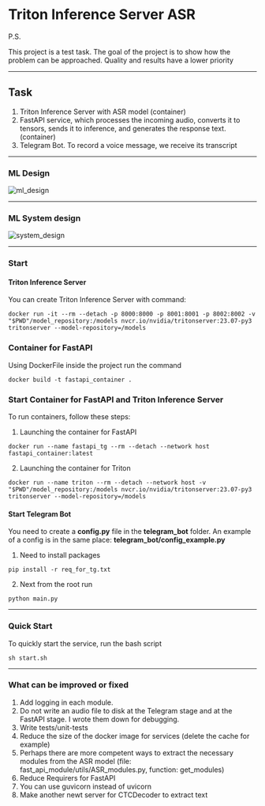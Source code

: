 # Triton Inference Server ASR

P.S.

This project is a test task. The goal of the project is to show how the problem can be approached. Quality and results have a lower priority

______________________________________

## Task

1. Triton Inference Server with ASR model (container)
2. FastAPI service, which processes the incoming audio, converts it to tensors, sends it to inference, and generates the response text. (container)
3. Telegram Bot. To record a voice message, we receive its transcript

______________________________________

### ML Design

![ml_design](https://github.com/2Bye/mlops_asr/assets/45552093/30251b35-92b9-4ef8-99cb-04c05cc054d3)

______________________________________

### ML System design

![system_design](https://github.com/2Bye/mlops_asr/assets/45552093/28240199-26f0-4918-8589-b2121b174f82)

______________________________________

### Start

#### Triton Inference Server

You can create Triton Inference Server with command:

```
docker run -it --rm --detach -p 8000:8000 -p 8001:8001 -p 8002:8002 -v "$PWD"/model_repository:/models nvcr.io/nvidia/tritonserver:23.07-py3 tritonserver --model-repository=/models
```

### Container for FastAPI

Using DockerFile inside the project run the command

```
docker build -t fastapi_container .
```

<!-- #region -->
### Start Container for FastAPI and Triton Inference Server

To run containers, follow these steps:

1. Launching the container for FastAPI

```
docker run --name fastapi_tg --rm --detach --network host fastapi_container:latest
```

2. Launching the container for Triton

```
docker run --name triton --rm --detach --network host -v "$PWD"/model_repository:/models nvcr.io/nvidia/tritonserver:23.07-py3 tritonserver --model-repository=/models
```

#### Start Telegram Bot

You need to create a **config.py** file in the **telegram_bot** folder. An example of a config is in the same place: **telegram_bot/config_example.py**

1. Need to install packages

```
pip install -r req_for_tg.txt
```

2. Next from the root run

```
python main.py
```
______________________________________

### Quick Start

To quickly start the service, run the bash script

```sh start.sh```

______________________________________

### What can be improved or fixed

1. Add logging in each module.
2. Do not write an audio file to disk at the Telegram stage and at the FastAPI stage. I wrote them down for debugging.
3. Write tests/unit-tests
4. Reduce the size of the docker image for services (delete the cache for example)
5. Perhaps there are more competent ways to extract the necessary modules from the ASR model
(file: fast_api_module/utils/ASR_modules.py, function: get_modules)
6. Reduce Requirers for FastAPI
7. You can use guvicorn instead of uvicorn
8. Make another newt server for CTCDecoder to extract text
